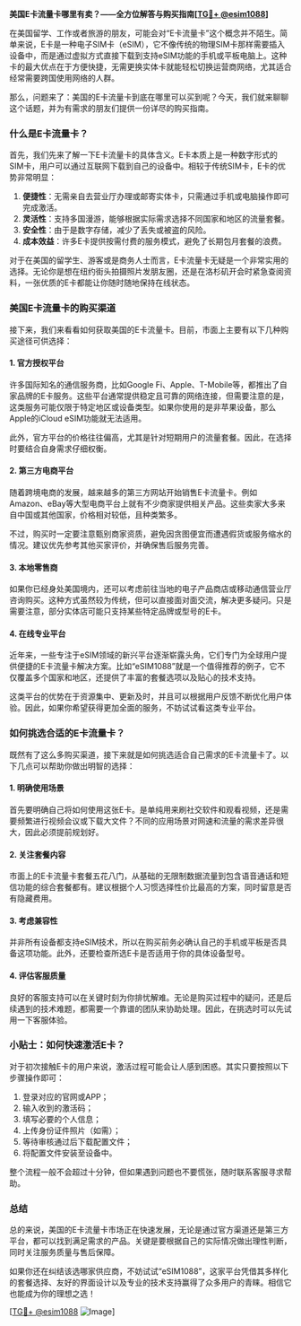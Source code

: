**美国E卡流量卡哪里有卖？——全方位解答与购买指南[[TG💪+ @esim1088](https://t.me/s/esim1088)]**

在美国留学、工作或者旅游的朋友，可能会对“E卡流量卡”这个概念并不陌生。简单来说，E卡是一种电子SIM卡（eSIM），它不像传统的物理SIM卡那样需要插入设备中，而是通过虚拟方式直接下载到支持eSIM功能的手机或平板电脑上。这种卡的最大优点在于方便快捷，无需更换实体卡就能轻松切换运营商网络，尤其适合经常需要跨国使用网络的人群。

那么，问题来了：美国的E卡流量卡到底在哪里可以买到呢？今天，我们就来聊聊这个话题，并为有需求的朋友们提供一份详尽的购买指南。

### 什么是E卡流量卡？

首先，我们先来了解一下E卡流量卡的具体含义。E卡本质上是一种数字形式的SIM卡，用户可以通过互联网下载到自己的设备中。相较于传统SIM卡，E卡的优势非常明显：

1. **便捷性**：无需亲自去营业厅办理或邮寄实体卡，只需通过手机或电脑操作即可完成激活。
2. **灵活性**：支持多国漫游，能够根据实际需求选择不同国家和地区的流量套餐。
3. **安全性**：由于是数字存储，减少了丢失或被盗的风险。
4. **成本效益**：许多E卡提供按需付费的服务模式，避免了长期包月套餐的浪费。

对于在美国的留学生、游客或是商务人士而言，E卡流量卡无疑是一个非常实用的选择。无论你是想在纽约街头拍摄照片发朋友圈，还是在洛杉矶开会时紧急查阅资料，一张优质的E卡都能让你随时随地保持在线状态。

### 美国E卡流量卡的购买渠道

接下来，我们来看看如何获取美国的E卡流量卡。目前，市面上主要有以下几种购买途径可供选择：

#### 1. 官方授权平台

许多国际知名的通信服务商，比如Google Fi、Apple、T-Mobile等，都推出了自家品牌的E卡服务。这些平台通常提供稳定且可靠的网络连接，但需要注意的是，这类服务可能仅限于特定地区或设备类型。如果你使用的是非苹果设备，那么Apple的iCloud eSIM功能就无法适用。

此外，官方平台的价格往往偏高，尤其是针对短期用户的流量套餐。因此，在选择时要结合自身需求仔细权衡。

#### 2. 第三方电商平台

随着跨境电商的发展，越来越多的第三方网站开始销售E卡流量卡。例如Amazon、eBay等大型电商平台上就有不少商家提供相关产品。这些卖家大多来自中国或其他国家，价格相对较低，且种类繁多。

不过，购买时一定要注意甄别商家资质，避免因贪图便宜而遭遇假货或服务缩水的情况。建议优先参考其他买家评价，并确保售后服务完善。

#### 3. 本地零售商

如果你已经身处美国境内，还可以考虑前往当地的电子产品商店或移动通信营业厅咨询购买。这种方式虽然较为传统，但可以直接面对面交流，解决更多疑问。只是需要注意，部分实体店可能只支持某些特定品牌或型号的E卡。

#### 4. 在线专业平台

近年来，一些专注于eSIM领域的新兴平台逐渐崭露头角，它们专门为全球用户提供便捷的E卡流量卡解决方案。比如“eSIM1088”就是一个值得推荐的例子，它不仅覆盖多个国家和地区，还提供了丰富的套餐选项以及贴心的技术支持。

这类平台的优势在于资源集中、更新及时，并且可以根据用户反馈不断优化用户体验。因此，如果你希望获得更加全面的服务，不妨试试看这类专业平台。

### 如何挑选合适的E卡流量卡？

既然有了这么多购买渠道，接下来就是如何挑选适合自己需求的E卡流量卡了。以下几点可以帮助你做出明智的选择：

#### 1. 明确使用场景

首先要明确自己将如何使用这张E卡。是单纯用来刷社交软件和观看视频，还是需要频繁进行视频会议或下载大文件？不同的应用场景对网速和流量的需求差异很大，因此必须提前规划好。

#### 2. 关注套餐内容

市面上的E卡流量卡套餐五花八门，从基础的无限制数据流量到包含语音通话和短信功能的综合套餐都有。建议根据个人习惯选择性价比最高的方案，同时留意是否有隐藏费用。

#### 3. 考虑兼容性

并非所有设备都支持eSIM技术，所以在购买前务必确认自己的手机或平板是否具备这项功能。此外，还要检查所选E卡是否适用于你的具体设备型号。

#### 4. 评估客服质量

良好的客服支持可以在关键时刻为你排忧解难。无论是购买过程中的疑问，还是后续遇到的技术难题，都需要一个靠谱的团队来协助处理。因此，在挑选时可以先试用一下客服体验。

### 小贴士：如何快速激活E卡？

对于初次接触E卡的用户来说，激活过程可能会让人感到困惑。其实只要按照以下步骤操作即可：

1. 登录对应的官网或APP；
2. 输入收到的激活码；
3. 填写必要的个人信息；
4. 上传身份证件照片（如需）；
5. 等待审核通过后下载配置文件；
6. 将配置文件安装至设备中。

整个流程一般不会超过十分钟，但如果遇到问题也不要慌张，随时联系客服寻求帮助。

### 总结

总的来说，美国的E卡流量卡市场正在快速发展，无论是通过官方渠道还是第三方平台，都可以找到满足需求的产品。关键是要根据自己的实际情况做出理性判断，同时关注服务质量与售后保障。

如果你还在纠结该选哪家供应商，不妨试试“eSIM1088”，这家平台凭借其多样化的套餐选择、友好的界面设计以及专业的技术支持赢得了众多用户的青睐。相信它也能成为你的理想之选！

[[TG💪+ @esim1088](https://t.me/s/esim1088) ![Image](https://i.postimg.cc/4NQfJmqS/Snipaste-2025-05-13-00-14-12.png)]